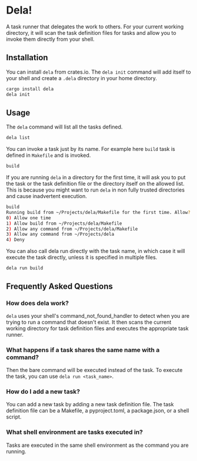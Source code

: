 # Dela!

A task runner that delegates the work to others. For your current working directory, it will scan the task definition files for tasks and allow you to invoke them directly from your shell.

## Installation

You can install `dela` from crates.io. The `dela init` command will add itself to your shell and create a `.dela` directory in your home directory.

```sh
cargo install dela
dela init
```

## Usage

The `dela` command will list all the tasks defined.

```sh
dela list
```

You can invoke a task just by its name. For example here `build` task is defined in `Makefile` and is invoked.

```sh
build
```

If you are running `dela` in a directory for the first time, it will ask you to put the task or the task definition file  or the directory itself on the allowed list. This is because you might want to run `dela` in non fully trusted directories and cause inadvertent execution.

```sh
build
Running build from ~/Projects/dela/Makefile for the first time. Allow?
0) Allow one time
1) Allow build from ~/Projects/dela/Makefile
2) Allow any command from ~/Projects/dela/Makefile
3) Allow any command from ~/Projects/dela
4) Deny
```

You can also call dela run directly with the task name, in which case it will execute the task directly, unless it is specified in multiple files.

```
dela run build
```

## Frequently Asked Questions

### How does dela work?

`dela` uses your shell's command_not_found_handler to detect when you are trying to run a command that doesn't exist. It then scans the current working directory for task definition files and executes the appropriate task runner.

### What happens if a task shares the same name with a command?

Then the bare command will be executed instead of the task. To execute the task, you can use `dela run <task_name>`.

### How do I add a new task?

You can add a new task by adding a new task definition file. The task definition file can be a Makefile, a pyproject.toml, a package.json, or a shell script.

### What shell environment are tasks executed in?

Tasks are executed in the same shell environment as the command you are running.
